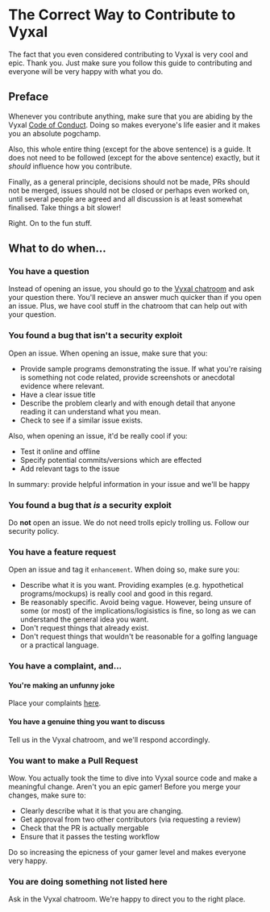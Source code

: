 # The Correct Way to Contribute to Vyxal

The fact that you even considered contributing to Vyxal is very cool and epic. Thank you. Just make sure you follow this guide to contributing and everyone will be
very happy with what you do.

## Preface

Whenever you contribute anything, make sure that you are abiding by the Vyxal [Code of Conduct](https://github.com/Vyxal/Vyxal/blob/main/CODE_OF_CONDUCT.md). Doing so makes everyone's life easier and it makes you an absolute pogchamp.

Also, this whole entire thing (except for the above sentence) is a guide. It does not need to be followed (except for the above sentence) exactly, but it _should_
influence how you contribute.

Finally, as a general principle, decisions should not be made, PRs should not be merged, issues should not be closed or perhaps even worked on, until several people are agreed and all discussion is at least somewhat finalised. Take things a bit slower!



Right. On to the fun stuff.

## What to do when...

### You have a question

Instead of opening an issue, you should go to the [Vyxal chatroom](https://chat.stackexchange.com/rooms/106764/vyxal) and ask your question there. You'll recieve an
answer much quicker than if you open an issue. Plus, we have cool stuff in the chatroom that can help out with your question.

### You found a bug that isn't a security exploit

Open an issue. When opening an issue, make sure that you:

- Provide sample programs demonstrating the issue. If what you're raising is something not code related, provide screenshots or anecdotal evidence where relevant.
- Have a clear issue title
- Describe the problem clearly and with enough detail that anyone reading it can understand what you mean.
- Check to see if a similar issue exists.

Also, when opening an issue, it'd be really cool if you:

- Test it online and offline
- Specify potential commits/versions which are effected
- Add relevant tags to the issue

In summary: provide helpful information in your issue and we'll be happy

### You found a bug that _is_ a security exploit

Do **not** open an issue. We do not need trolls epicly trolling us. Follow our security policy.

### You have a feature request

Open an issue and tag it `enhancement`. When doing so, make sure you:

- Describe what it is you want. Providing examples (e.g. hypothetical programs/mockups) is really cool and good in this regard.
- Be reasonably specific. Avoid being vague. However, being unsure of some (or most) of the implications/logisistics is fine, so long as we can understand the general idea you want.
- Don't request things that already exist.
- Don't request things that wouldn't be reasonable for a golfing language or a practical language.

### You have a complaint, and...

#### You're making an unfunny joke

Place your complaints [here](https://chat.stackexchange.com/rooms/82806/trash).

#### You have a genuine thing you want to discuss

Tell us in the Vyxal chatroom, and we'll respond accordingly.

### You want to make a Pull Request

Wow. You actually took the time to dive into Vyxal source code and make a meaningful change. Aren't you an epic gamer! Before you merge your changes, make sure to:

- Clearly describe what it is that you are changing.
- Get approval from two other contributors (via requesting a review)
- Check that the PR is actually mergable
- Ensure that it passes the testing workflow

Do so increasing the epicness of your gamer level and makes everyone very happy.

### You are doing something not listed here

Ask in the Vyxal chatroom. We're happy to direct you to the right place.
